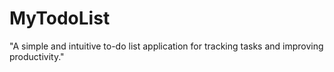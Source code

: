 # MyTodoList
"A simple and intuitive to-do list application for tracking tasks and improving productivity."
